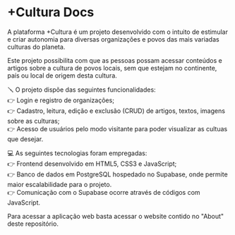 # +Cultura Docs

A plataforma +Cultura é um projeto desenvolvido com o intuito de estimular e criar autonomia para diversas organizações e povos das mais variadas culturas do planeta.

Este projeto possibilita com que as pessoas possam acessar conteúdos e artigos sobre a cultura de povos locais, sem que estejam no continente, país ou local de origem desta cultura.

🪛 O projeto dispõe das seguintes funcionalidades:  
👉 Login e registro de organizações;  
👉 Cadastro, leitura, edição e exclusão (CRUD) de artigos, textos, imagens sobre as culturas;  
👉 Acesso de usuários pelo modo visitante para poder visualizar as cultuas que desejar.  

💻 As seguintes tecnologias foram empregadas:  
👉 Frontend desenvolvido em HTML5, CSS3 e JavaScript;  
👉 Banco de dados em PostgreSQL hospedado no Supabase, onde permite maior escalabilidade para o projeto.  
👉 Comunicação com o Supabase ocorre através de códigos com JavaScript.  

Para acessar a aplicação web basta acessar o website contido no "About" deste repositório.